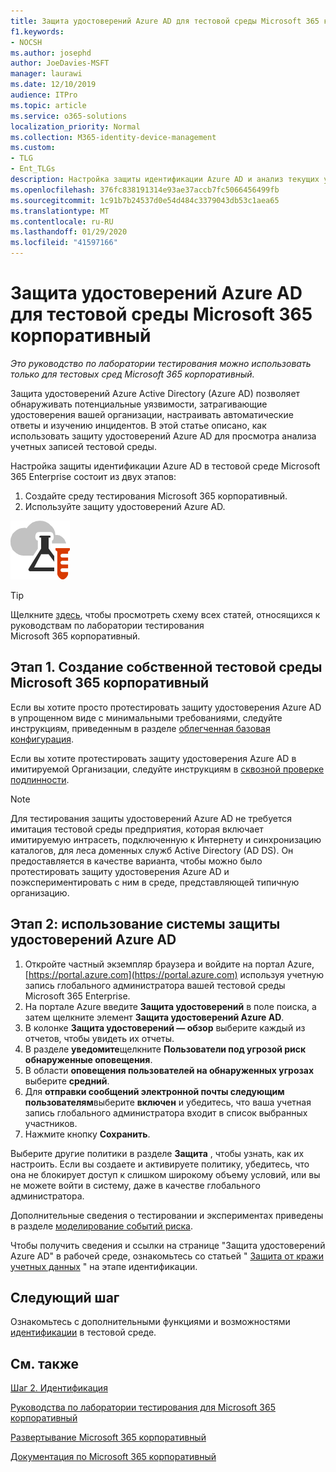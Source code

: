 ```yaml
---
title: Защита удостоверений Azure AD для тестовой среды Microsoft 365 корпоративный
f1.keywords:
- NOCSH
ms.author: josephd
author: JoeDavies-MSFT
manager: laurawi
ms.date: 12/10/2019
audience: ITPro
ms.topic: article
ms.service: o365-solutions
localization_priority: Normal
ms.collection: M365-identity-device-management
ms.custom:
- TLG
- Ent_TLGs
description: Настройка защиты идентификации Azure AD и анализ текущих учетных записей в тестовой среде Microsoft 365 Enterprise.
ms.openlocfilehash: 376fc838191314e93ae37accb7fc5066456499fb
ms.sourcegitcommit: 1c91b7b24537d0e54d484c3379043db53c1aea65
ms.translationtype: MT
ms.contentlocale: ru-RU
ms.lasthandoff: 01/29/2020
ms.locfileid: "41597166"
---
```

# <a name="azure-ad-identity-protection-for-your-microsoft-365-enterprise-test-environment"></a>Защита удостоверений Azure AD для тестовой среды Microsoft 365 корпоративный

*Это руководство по лаборатории тестирования можно использовать только для тестовых сред Microsoft 365 корпоративный.*

Защита удостоверений Azure Active Directory (Azure AD) позволяет обнаруживать потенциальные уязвимости, затрагивающие удостоверения вашей организации, настраивать автоматические ответы и изучению инцидентов. В этой статье описано, как использовать защиту удостоверений Azure AD для просмотра анализа учетных записей тестовой среды.

Настройка защиты идентификации Azure AD в тестовой среде Microsoft 365 Enterprise состоит из двух этапов:

1. Создайте среду тестирования Microsoft 365 корпоративный.
2. Используйте защиту удостоверений Azure AD.

![Руководства по лаборатории тестирования для Microsoft Cloud](media/m365-enterprise-test-lab-guides/cloud-tlg-icon.png) 
    
> [!TIP]
> Щелкните [здесь](media/m365-enterprise-test-lab-guides/Microsoft365EnterpriseTLGStack.pdf), чтобы просмотреть схему всех статей, относящихся к руководствам по лаборатории тестирования Microsoft 365 корпоративный.
  
## <a name="phase-1-build-out-your-microsoft-365-enterprise-test-environment"></a>Этап 1. Создание собственной тестовой среды Microsoft 365 корпоративный

Если вы хотите просто протестировать защиту удостоверения Azure AD в упрощенном виде с минимальными требованиями, следуйте инструкциям, приведенным в разделе [облегченная базовая конфигурация](lightweight-base-configuration-microsoft-365-enterprise.md).
  
Если вы хотите протестировать защиту удостоверения Azure AD в имитируемой Организации, следуйте инструкциям в [сквозной проверке подлинности](pass-through-auth-m365-ent-test-environment.md).
  
> [!NOTE]
> Для тестирования защиты удостоверений Azure AD не требуется имитация тестовой среды предприятия, которая включает имитируемую интрасеть, подключенную к Интернету и синхронизацию каталогов, для леса доменных служб Active Directory (AD DS). Он предоставляется в качестве варианта, чтобы можно было протестировать защиту удостоверения Azure AD и поэкспериментировать с ним в среде, представляющей типичную организацию. 
  
## <a name="phase-2-use-azure-ad-identity-protection"></a>Этап 2: использование системы защиты удостоверений Azure AD

1. Откройте частный экземпляр браузера и войдите на портал Azure, [https://portal.azure.com](https://portal.azure.com) используя учетную запись глобального администратора вашей тестовой среды Microsoft 365 Enterprise.
2. На портале Azure введите **Защита удостоверений** в поле поиска, а затем щелкните элемент **Защита удостоверений Azure AD**.
3. В колонке **Защита удостоверений — обзор** выберите каждый из отчетов, чтобы увидеть их отчеты.
4. В разделе **уведомите**щелкните **Пользователи под угрозой риск обнаруженные оповещения**.
5. В области **оповещения пользователей на обнаруженных угрозах** выберите **средний**.
6. Для **отправки сообщений электронной почты следующим пользователям**выберите **включен** и убедитесь, что ваша учетная запись глобального администратора входит в список выбранных участников.
7. Нажмите кнопку **Сохранить**.

Выберите другие политики в разделе **Защита** , чтобы узнать, как их настроить. Если вы создаете и активируете политику, убедитесь, что она не блокирует доступ к слишком широкому объему условий, или вы не можете войти в систему, даже в качестве глобального администратора.

Дополнительные сведения о тестировании и экспериментах приведены в разделе [моделирование событий риска](https://docs.microsoft.com/azure/active-directory/active-directory-identityprotection-playbook).

Чтобы получить сведения и ссылки на странице "Защита удостоверений Azure AD" в рабочей среде, ознакомьтесь со статьей " [Защита от кражи учетных данных](identity-secure-user-sign-ins.md#identity-ident-prot) " на этапе идентификации.

## <a name="next-step"></a>Следующий шаг

Ознакомьтесь с дополнительными функциями и возможностями [идентификации](m365-enterprise-test-lab-guides.md#identity) в тестовой среде.

## <a name="see-also"></a>См. также

[Шаг 2. Идентификация](identity-infrastructure.md)

[Руководства по лаборатории тестирования для Microsoft 365 корпоративный](m365-enterprise-test-lab-guides.md)

[Развертывание Microsoft 365 корпоративный](deploy-microsoft-365-enterprise.md)

[Документация по Microsoft 365 корпоративный](https://docs.microsoft.com/microsoft-365-enterprise/)
